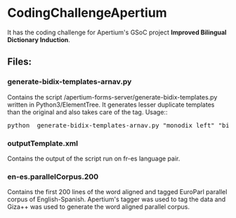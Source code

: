 CodingChallengeApertium
=======================
It has the coding challenge for Apertium's GSoC project <b>Improved Bilingual Dictionary Induction</b>.
<br/>
<h2>Files:</h2>
<h3>generate-bidix-templates-arnav.py</h3>  
Contains the script /apertium-forms-server/generate-bidix-templates.py written in Python3/ElementTree. It generates lesser duplicate templates than the original and also takes care of the <g> tag. 
Usage:: 
<pre>
python  generate-bidix-templates-arnav.py "monodix left" "bidix" "monodix right" [-p : optional to show the processing]
</pre>

<h3>outputTemplate.xml</h3>

Contains the output of the script run on fr-es language pair.

<h3>en-es.parallelCorpus.200 </h3>

Contains the first 200 lines of the word aligned and tagged EuroParl parallel corpus of English-Spanish. Apertium's tagger was used to tag the data and Giza++ was used to generate the word aligned parallel corpus.
